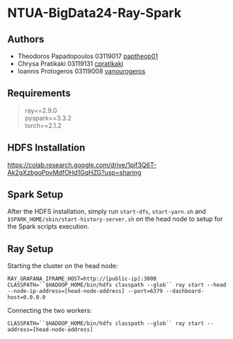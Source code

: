 # NTUA-BigData24-Ray-Spark

## Authors
- Theodoros Papadopoulos  03119017 [paptheop01](https://github.com/paptheop01)
- Chrysa Pratikaki        03119131 [cpratikaki](https://github.com/cpratikaki)
- Ioannis Protogeros      03119008 [vanourogeros](https://github.com/vanourogeros)

## Requirements 
>ray==2.9.0 <br>
>pyspark==3.3.2 <br>
>torch==2.1.2 <br>

## HDFS Installation 

https://colab.research.google.com/drive/1pjf3Q6T-Ak2gXzbgoPpvMdfOHd1GqHZG?usp=sharing

## Spark Setup 

After the HDFS installation, simply run `start-dfs`, `start-yarn.sh` and `$SPARK_HOME/sbin/start-history-server.sh` on the head node to setup for the Spark scripts execution.

## Ray Setup 

Starting the cluster on the head node:

`RAY_GRAFANA_IFRAME_HOST=http://[public-ip]:3000 CLASSPATH=``$HADOOP_HOME/bin/hdfs classpath --glob`` ray start --head --node-ip-address=[head-node-address] --port=6379 --dashboard-host=0.0.0.0`

Connecting the two workers:

`CLASSPATH=``$HADOOP_HOME/bin/hdfs classpath --glob`` ray start --address=[head-node-address]`
